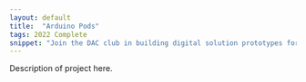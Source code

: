 ```yaml
---
layout: default
title:  "Arduino Pods"
tags: 2022 Complete
snippet: "Join the DAC club in building digital solution prototypes for resilient food and agricultural systems."
---
```


Description of project here.
